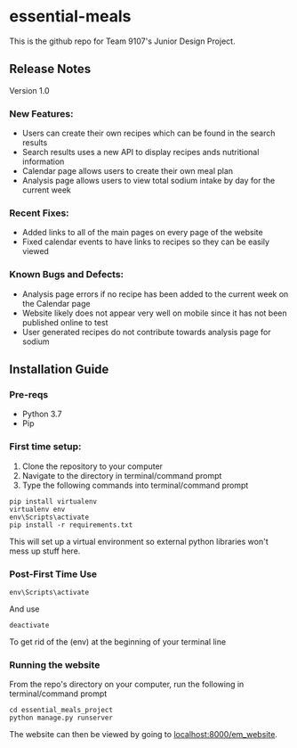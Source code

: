 # essential-meals
This is the github repo for Team 9107's Junior Design Project.
## Release Notes
Version 1.0
### New Features:
* Users can create their own recipes which can be found in the search results
* Search results uses a new API to display recipes ands nutritional information
* Calendar page allows users to create their own meal plan
* Analysis page allows users to view total sodium intake by day for the current week

### Recent Fixes:
* Added links to all of the main pages on every page of the website
* Fixed calendar events to have links to recipes so they can be easily viewed

### Known Bugs and Defects:
* Analysis page errors if no recipe has been added to the current week on the Calendar page
* Website likely does not appear very well on mobile since it has not been published online to test
* User generated recipes do not contribute towards analysis page for sodium


## Installation Guide

### Pre-reqs
* Python 3.7
* Pip

### First time setup:
1. Clone the repository to your computer
2. Navigate to the directory in terminal/command prompt
3. Type the following commands into terminal/command prompt
```
pip install virtualenv
virtualenv env
env\Scripts\activate
pip install -r requirements.txt
```
This will set up a virtual environment so external python libraries won't mess up stuff here.

### Post-First Time Use
```
env\Scripts\activate
```
And use
```
deactivate
```
To get rid of the (env) at the beginning of your terminal line
### Running the website
From the repo's directory on your computer, run the following in terminal/command prompt
```
cd essential_meals_project
python manage.py runserver
```
The website can then be viewed by going to <localhost:8000/em_website>.
